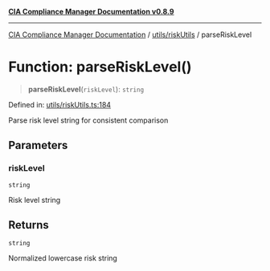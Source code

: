 [**CIA Compliance Manager Documentation v0.8.9**](../../../README.md)

***

[CIA Compliance Manager Documentation](../../../modules.md) / [utils/riskUtils](../README.md) / parseRiskLevel

# Function: parseRiskLevel()

> **parseRiskLevel**(`riskLevel`): `string`

Defined in: [utils/riskUtils.ts:184](https://github.com/Hack23/cia-compliance-manager/blob/e1ae27dd41c4ccea8a13cdec993022242a97dce3/src/utils/riskUtils.ts#L184)

Parse risk level string for consistent comparison

## Parameters

### riskLevel

`string`

Risk level string

## Returns

`string`

Normalized lowercase risk string
